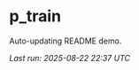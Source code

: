 # p_train

Auto-updating README demo.

<!--START_SECTION:status-->
_Last run: 2025-08-22 22:37 UTC_
<!--END_SECTION:status-->






























































